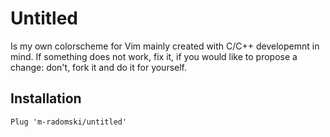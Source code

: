 # Untitled

Is my own colorscheme for Vim mainly created with C/C++ developemnt in mind.
If something does not work, fix it, if you would like to propose a change: don't, fork it and do it for yourself.

## Installation

`Plug 'm-radomski/untitled'`
